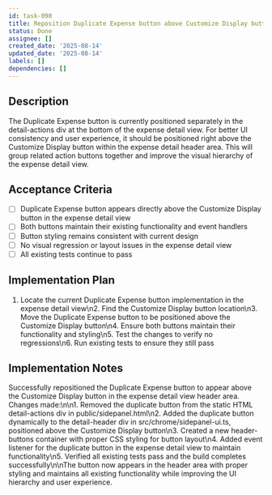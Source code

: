 ```yaml
---
id: task-090
title: Reposition Duplicate Expense button above Customize Display button
status: Done
assignee: []
created_date: '2025-08-14'
updated_date: '2025-08-14'
labels: []
dependencies: []
---
```


## Description

The Duplicate Expense button is currently positioned separately in the detail-actions div at the bottom of the expense detail view. For better UI consistency and user experience, it should be positioned right above the Customize Display button within the expense detail header area. This will group related action buttons together and improve the visual hierarchy of the expense detail view.

## Acceptance Criteria

- [ ] Duplicate Expense button appears directly above the Customize Display button in the expense detail view
- [ ] Both buttons maintain their existing functionality and event handlers
- [ ] Button styling remains consistent with current design
- [ ] No visual regression or layout issues in the expense detail view
- [ ] All existing tests continue to pass

## Implementation Plan

1. Locate the current Duplicate Expense button implementation in the expense detail view\n2. Find the Customize Display button location\n3. Move the Duplicate Expense button to be positioned above the Customize Display button\n4. Ensure both buttons maintain their functionality and styling\n5. Test the changes to verify no regressions\n6. Run existing tests to ensure they still pass

## Implementation Notes

Successfully repositioned the Duplicate Expense button to appear above the Customize Display button in the expense detail view header area. Changes made:\n\n1. Removed the duplicate button from the static HTML detail-actions div in public/sidepanel.html\n2. Added the duplicate button dynamically to the detail-header div in src/chrome/sidepanel-ui.ts, positioned above the Customize Display button\n3. Created a new header-buttons container with proper CSS styling for button layout\n4. Added event listener for the duplicate button in the expense detail view to maintain functionality\n5. Verified all existing tests pass and the build completes successfully\n\nThe button now appears in the header area with proper styling and maintains all existing functionality while improving the UI hierarchy and user experience.

